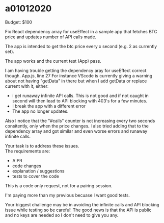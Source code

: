 # a01012020

Budget: $100

Fix React dependency array for useEffect in a sample app that fetches BTC price and updates number of API calls made.

The app is intended to get the btc price every x second (e.g. 2 as currently set).

The app works and the current test (App) pass.

I am having trouble getting the dependency aray for useEffect correct though.  App.js, line 27
For instance VScode is currently giving a warning about not having "getData" in there but when I add getData or replace current with it, either:

- i get runaway infinite API calls.  This is not good and if not caught in second will then lead to API blocking with 403's for a few minutes.
- I break the app with a different error
- The app no longer updates.

Also I notice that the "#calls" counter is not increasing every two seconds consitently, only when the price changes.  I also tried adding that to the dependency array and got similar and even worse errors and runaway infinite calls.


Your task is to address these issues.  
The requirements are:

- A PR
- code changes
- explanation / suggestions
- tests to cover the code

This is a code only request, not for a pairing session.

I'm paying more than my previous becuase I want good tests.

Your biggest challenge may be in avoiding the infinite calls and API blocking issue while testing so be careful!
The good news is that the API is public and no keys are needed so I don't need to give you any.
